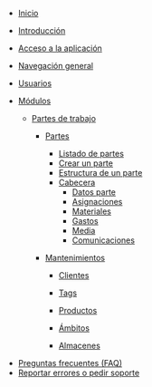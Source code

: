 <!-- docs/_sidebar.md -->

- [Inicio](docs/home 'Manual de usuario - Arditec 365')

- [Introducción](/docs/introduction 'Introducción - Arditec 365')

- [Acceso a la aplicación](/docs/authentication 'Acceso a la aplicación - Arditec 365')
- [Navegación general](/docs/navigation 'Navegación - Arditec 365')

- [Usuarios](./docs/users 'Gestión de usuarios - Arditec 365')

- [Módulos](/docs/modules/introduction)

  - [Partes de trabajo](/docs/modules/partes/introduction)
    <!-- - [Dashboard](/docs/modules/partes/dashboard) -->

    - [Partes](/docs/modules/partes/partes)

      - [Listado de partes](/docs/modules/partes/partes?id=listado-partes)
      - [Crear un parte](/docs/modules/partes/partes?id=crear-parte)
      - [Estructura de un parte](/docs/modules/partes/partes?id=detalle-parte)
      - [Cabecera](/docs/modules/partes/partes?id=tab-datos-parte)
        - [Datos parte](/docs/modules/partes/partes?id=tab-datos-parte)
        - [Asignaciones](/docs/modules/partes/partes?id=tab-asignaciones)
        - [Materiales](/docs/modules/partes/partes?id=tab-materiales)
        - [Gastos](/docs/modules/partes/partes?id=tab-gastos)
        - [Media](/docs/modules/partes/partes?id=tab-media)
        - [Comunicaciones](/docs/modules/partes/partes?id=tab-comunicaciones)

    - [Mantenimientos](/docs/modules/partes/setup?id=partes-setup)

      - [Clientes](/docs/modules/partes/setup?id=tab-clientes)
      - [Tags](/docs/modules/partes/setup?id=tab-tags)
      - [Productos](/docs/modules/partes/setup?id=tab-productos)
      - [Ámbitos](/docs/modules/partes/setup?id=tab-ambitos)
      - [Almacenes](/docs/modules/partes/setup?id=tab-almacenes)

          <!-- - [Clientes]()
          - [Tags]()
          - [Productos]()
          - [Ambitos]()
          - [Almacenes]() -->

* [Preguntas frecuentes (FAQ)](/docs/faqs)
* [Reportar errores o pedir soporte](/docs/bug-report-or-help)
